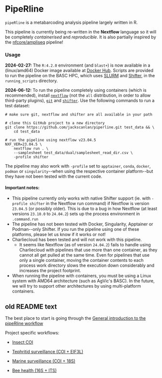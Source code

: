 # PipeRline

`pipeRline` is a metabarcoding analysis pipeline largely written in R. 

This pipeline is currently being re-written in the **Nextflow** language so it will be completely _containerised_ and _reproducible_. It is also partially inspired by the [nfcore/ampliseq](https://github.com/nf-core/ampliseq) pipeline!


### Usage

**2024-02-27:** The `R:4.2.0` environment (and `blast+`) is now available in a (linux/amd64) Docker image available at [Docker Hub](https://hub.docker.com/repository/docker/jackscanlan/piperline/general). Scripts are provided to run the pipeline on the BASC HPC, which uses [SLURM](https://slurm.schedmd.com/) and [Shifter](https://github.com/NERSC/shifter), in the `running_scripts` directory. 


**2024-06-12:** To run the pipeline completely using containers (which is recommended), install [`nextflow`](https://www.nextflow.io/docs/latest/install.html) (not the `all` distribution, in order to allow third-party plugins), [`git`](https://git-scm.com/book/en/v2/Getting-Started-Installing-Git) and [`shifter`](https://shifter.readthedocs.io/en/latest/install_guides.html). Use the following commands to run a test dataset:

    # make sure git, nextflow and shifter are all available in your path
    
    # clone this GitHub project to a new directory
    git clone https://github.com/jackscanlan/piperline.git test_data && \
        cd test_data  

    # run the pipeline using nextflow v23.04.5
    NXF_VER=23.04.5 \
        nextflow run . \
        --samplesheet test_data/dual/samplesheet_read_dir.csv \
        -profile shifter

The pipeline may also work with `-profile` set to `apptainer`, `conda`, `docker`, `podman` or `singularity`--when using the respective container platform--but they have not been tested with the current code. 



#### Important notes:

- This pipeline currently only works with native Shifter support (ie. with `-profile shifter` in the Nextflow run command) if Nextflow is version `23.04.5` (or possibly older). This is due to a bug in how Nextflow (at least versions `23.10.0` to `24.04.2`) sets up the process environment in `.command.run`
- The pipeline has not been tested with Docker, Singularity, Apptainer or Podman--only Shifter. If you run the pipeline using one of these platforms, please let us know if it works or not!
- Charliecloud has been tested and will not work with this pipeline. 
    - It seems like Nextflow (as of version `24.04.2`) fails to handle using Charliecloud with pipelines that use more than one container, as they cannot all get pulled at the same time. Even for pipelines that use only a single container, moving the container contents to each process work directory slows the execution down considerably and increases the project footprint. 
- When running the pipeline with containers, you must be using a Linux system with AMD64 architecture (such as AgVic's BASC). In the future, we will try to support other architectures by using multi-platform containers. 




## old README text

The best place to start is going through the [General introduction to the pipeRline workflow](https://alexpiper.github.io/piperline/vignettes/general.html)

Project specific workflows:

* [Insect COI](https://alexpiper.github.io/piperline/vignettes/insect_coi.html)
 
* [Tephritid surveillance (COI + EIF3L)](https://alexpiper.github.io/piperline/vignettes/tephritid.html)

* [Marine surveillance (COI + 18S)](https://alexpiper.github.io/piperline/vignettes/marine_surveillance.html)

* [Bee health (16S + ITS)](https://alexpiper.github.io/piperline/vignettes/fungal_bacterial.html)
